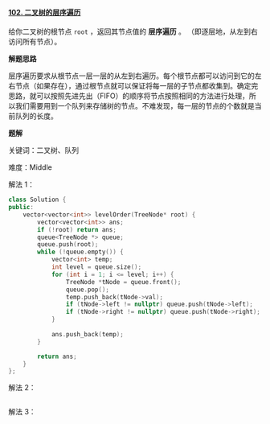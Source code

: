 #### [102. 二叉树的层序遍历](https://leetcode.cn/problems/binary-tree-level-order-traversal/)

给你二叉树的根节点 `root` ，返回其节点值的 **层序遍历** 。 （即逐层地，从左到右访问所有节点）。

**解题思路**

层序遍历要求从根节点一层一层的从左到右遍历。每个根节点都可以访问到它的左右节点（如果存在），通过根节点就可以保证将每一层的子节点都收集到。确定完思路，就可以按照先进先出（FIFO）的顺序将节点按照相同的方法进行处理，所以我们需要用到一个队列来存储树的节点。不难发现，每一层的节点的个数就是当前队列的长度。

**题解**

关键词：二叉树、队列

难度：Middle

解法 1：

```c++
class Solution {
public:
    vector<vector<int>> levelOrder(TreeNode* root) {
        vector<vector<int>> ans;
        if (!root) return ans;
        queue<TreeNode *> queue;
        queue.push(root);
        while (!queue.empty()) {
            vector<int> temp;
            int level = queue.size();
            for (int i = 1; i <= level; i++) {
                TreeNode *tNode = queue.front();
                queue.pop();
                temp.push_back(tNode->val);
                if (tNode->left != nullptr) queue.push(tNode->left);
                if (tNode->right != nullptr) queue.push(tNode->right);
            }
            
            ans.push_back(temp);
        }

        return ans;
    }
};
```

解法 2：

```c++

```

解法 3：

```c++

```

